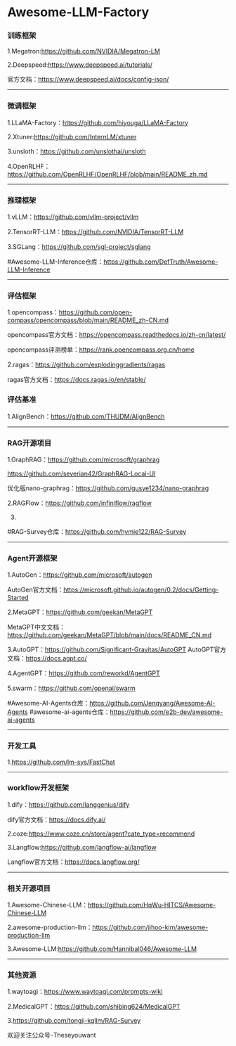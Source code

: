 # Awesome-LLM-Factory



### 训练框架

1.Megatron:https://github.com/NVIDIA/Megatron-LM

2.Deepspeed:https://www.deepspeed.ai/tutorials/

官方文档：https://www.deepspeed.ai/docs/config-json/


---
### 微调框架
1.LLaMA-Factory：https://github.com/hiyouga/LLaMA-Factory

2.Xtuner:https://github.com/InternLM/xtuner

3.unsloth：https://github.com/unslothai/unsloth

4.OpenRLHF：https://github.com/OpenRLHF/OpenRLHF/blob/main/README_zh.md

---
### 推理框架

1.vLLM：https://github.com/vllm-project/vllm

2.TensorRT-LLM：https://github.com/NVIDIA/TensorRT-LLM

3.SGLang：https://github.com/sgl-project/sglang

#Awesome-LLM-Inference仓库：https://github.com/DefTruth/Awesome-LLM-Inference

---
### 评估框架
1.opencompass：https://github.com/open-compass/opencompass/blob/main/README_zh-CN.md

opencompass官方文档：https://opencompass.readthedocs.io/zh-cn/latest/

opencompass评测榜单：https://rank.opencompass.org.cn/home

2.ragas：https://github.com/explodinggradients/ragas

ragas官方文档：https://docs.ragas.io/en/stable/

### 评估基准

1.AlignBench：https://github.com/THUDM/AlignBench


---
### RAG开源项目
1.GraphRAG：https://github.com/microsoft/graphrag

https://github.com/severian42/GraphRAG-Local-UI

优化版nano-graphrag：https://github.com/gusye1234/nano-graphrag

2.RAGFlow：https://github.com/infiniflow/ragflow

3.

#RAG-Survey仓库：https://github.com/hymie122/RAG-Survey

---
### Agent开源框架
1.AutoGen：https://github.com/microsoft/autogen

AutoGen官方文档：https://microsoft.github.io/autogen/0.2/docs/Getting-Started

2.MetaGPT：https://github.com/geekan/MetaGPT

MetaGPT中文文档：https://github.com/geekan/MetaGPT/blob/main/docs/README_CN.md

3.AutoGPT：https://github.com/Significant-Gravitas/AutoGPT
AutoGPT官方文档：https://docs.agpt.co/

4.AgentGPT：https://github.com/reworkd/AgentGPT

5.swarm：https://github.com/openai/swarm



#Awesome-AI-Agents仓库：https://github.com/Jenqyang/Awesome-AI-Agents
#awesome-ai-agents仓库：https://github.com/e2b-dev/awesome-ai-agents

---
### 开发工具 
1.https://github.com/lm-sys/FastChat


---
### workflow开发框架

1.dify：https://github.com/langgenius/dify

dify官方文档：https://docs.dify.ai/

2.coze:https://www.coze.cn/store/agent?cate_type=recommend

3.Langflow:https://github.com/langflow-ai/langflow

Langflow官方文档：https://docs.langflow.org/

---
### 相关开源项目

1.Awesome-Chinese-LLM：https://github.com/HqWu-HITCS/Awesome-Chinese-LLM

2.awesome-production-llm：https://github.com/jihoo-kim/awesome-production-llm

3.Awesome-LLM:https://github.com/Hannibal046/Awesome-LLM

---
### 其他资源

1.waytoagi：https://www.waytoagi.com/prompts-wiki

2.MedicalGPT：https://github.com/shibing624/MedicalGPT

3.https://github.com/tongji-kgllm/RAG-Survey


欢迎关注公众号-Theseyouwant




